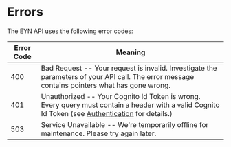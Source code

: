# Errors

The EYN API uses the following error codes:

Error Code | Meaning
---------- | -------
400 | Bad Request -- Your request is invalid. Investigate the parameters of your API call. The error message contains pointers what has gone wrong.
401 | Unauthorized -- Your Cognito Id Token is wrong. Every query must contain a header with a valid Cognito Id Token (see [Authentication](#authentication) for details.)
503 | Service Unavailable -- We're temporarily offline for maintenance. Please try again later.
